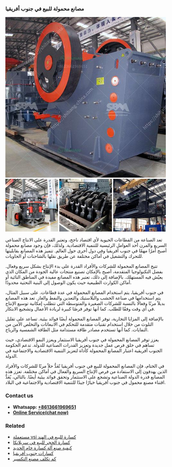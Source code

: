 <h3>مصانع محمولة للبيع في جنوب أفريقيا</h3><img src='1701853468.jpg' alt=''><p>تعد الصناعة من القطاعات الحيوية لأي اقتصاد ناجح، وتعتبر القدرة على الانتاج الصناعي السريع والمرن أحد العوامل الرئيسية للتنمية الاقتصادية. ولذلك، فإن وجود مصانع محمولة أصبح أمرًا مهمًا في جنوب أفريقيا وفي دول أخرى حول العالم. تتميز هذه المصانع بقابليتها للتحرك والتشغيل في أماكن مختلفة عن طريق نقلها بالشاحنات أو الحاويات.</p><p>تتيح المصانع المحمولة للشركات والأفراد القدرة على بدء الإنتاج بشكل سريع وفعال. بفضل التكنولوجيا المتقدمة، أصبح بالإمكان تصنيع منتجات عالية الجودة من المكان الذي يعيْش فيه المستهلك. بالإضافة إلى ذلك، تعتبر هذه المصانع مفيدة في المناطق النائية أو أماكن الكوارث الطبيعية حيث يكون الوصول إلى البنية التحتية محدودًا.</p><p>في جنوب أفريقيا، يتم استخدام المصانع المحمولة في عدة قطاعات. على سبيل المثال، يتم استخدامها في صناعة الخشب والبلاستيك والتعدين والنفط والغاز. تعد هذه المصانع بديلاً مرنًا وفعالًا بالنسبة للشركات الصغيرة والمتوسطة التي تتطلب إمكانية توسيع الإنتاج في أي وقت وفقًا للطلب. كما أنها توفر فرصًا كبيرة لريادة الأعمال وتشجيع الابتكار.</p><p>بالإضافة إلى المزايا التجارية، توفر المصانع المحمولة أيضًا فوائد بيئية. تساعد على تقليل التلوث من خلال استخدام تقنيات متقدمة للتحكم في الانبعاثات والتخلص الآمن من النفايات. كما أنها تستخدم مصادر طاقة مستدامة مثل الطاقة الشمسية والرياح.</p><p>يعزز توفر المصانع المحمولة في جنوب أفريقيا الاستثمار ويعزز النمو الاقتصادي، حيث تساهم في خلق فرص عمل جديدة وتعزيز القدرات الصناعية للدولة. تدعم الحكومة الجنوب أفريقية اعتبار المصانع المحمولة كأداة لتعزيز التنمية الاقتصادية والاجتماعية في الدولة.</p><p>في الختام، فإن المصانع المحمولة للبيع في جنوب أفريقيا تُعَدُّ حلاً مرنًا للشركات والأفراد الذين يهدفون إلى الاستفادة من فرص الإنتاج السريع والفعال في أماكن مختلفة. تعزز هذه المصانع قدرة الدولة الصناعية وتشجع على الاستثمار وتحقق فوائد بيئية أيضًا. بالتالي، يُعَدُّ اقتناء مصنع محمول في جنوب أفريقيا خيارًا جيدًا للتنمية الاقتصادية والاجتماعية في البلاد.</p><h3>Contact us</h3><ul><li><strong>Whatsapp:&nbsp;<a href="https://wa.me/8613661969651">+8613661969651</a></strong></li><li><a href="https://swt.shibang-china.com/?git&amp;zhl&amp;مصانع محمولة للبيع في جنوب أفريقيا"><strong>Online Service(chat now)</strong></a></li></ul><h3>Related</h3><ul><li><a href='مستعملة vsi كسارة للبيع في الهند.md'>مستعملة vsi كسارة للبيع في الهند</a></li><li><a href='كسارة الحجر للبيع في سريلانكا.md'>كسارة الحجر للبيع في سريلانكا</a></li><li><a href='كيفية صنع آلة كسارة خام الحديد.md'>كيفية صنع آلة كسارة خام الحديد</a></li><li><a href='كسارات جنوب أفريقيا.md'>كسارات جنوب أفريقيا</a></li><li><a href='كم تكلف مصنع التكسير.md'>كم تكلف مصنع التكسير</a></li></ul>